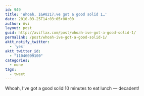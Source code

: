 ```yaml
---
id: 949
title: 'Whoah, I&#8217;ve got a good solid 1…'
date: 2010-03-25T14:03:05+00:00
author: Avi
layout: post
guid: http://aviflax.com/post/whoah-ive-got-a-good-solid-1/
permalink: /post/whoah-ive-got-a-good-solid-1/
aktt_notify_twitter:
  - 'yes'
aktt_twitter_id:
  - "11046099100"
categories:
  - none
tags:
  - tweet
---
```

Whoah, I&#8217;ve got a good solid 10 minutes to eat lunch — decadent!